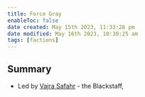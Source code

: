 ```yaml
---
title: Force Gray
enableToc: false
date created: May 15th 2023, 11:33:28 pm
date modified: May 16th 2023, 10:30:25 am
tags: [factions]
---
```


## Summary
- Led by [Vajra Safahr](Vajra%20Safahr.md) - the Blackstaff,
